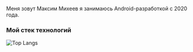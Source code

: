 Меня зовут Максим Михеев я занимаюсь Android-разработкой с 2020 года.

### Мой стек технологий


![Top Langs](https://github-readme-stats.vercel.app/api/top-langs/?username=MyheevApps&layout=compact&theme=dark)

